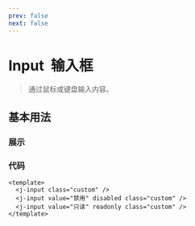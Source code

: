 ```yaml
---
prev: false
next: false
---
```


<script setup>
  import InputDemo1 from '../components/input-demo-1.vue'
</script>

# Input &nbsp;输入框

> 通过鼠标或键盘输入内容。

## 基本用法

### 展示

<input-demo-1 />

### 代码

```vue
<template>
  <j-input class="custom" />
  <j-input value="禁用" disabled class="custom" />
  <j-input value="只读" readonly class="custom" />
</template>
```
